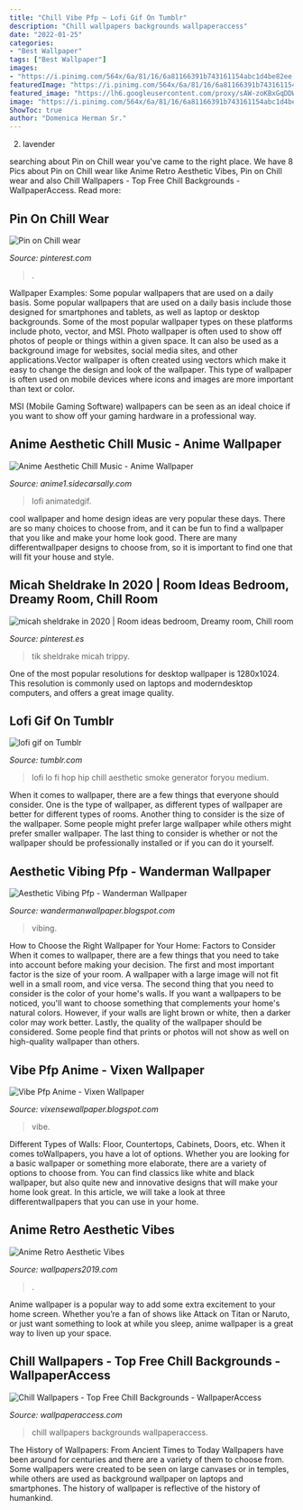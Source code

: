 ```yaml
---
title: "Chill Vibe Pfp ~ Lofi Gif On Tumblr"
description: "Chill wallpapers backgrounds wallpaperaccess"
date: "2022-01-25"
categories:
- "Best Wallpaper"
tags: ["Best Wallpaper"]
images:
- "https://i.pinimg.com/564x/6a/81/16/6a81166391b743161154abc1d4be82ee.jpg"
featuredImage: "https://i.pinimg.com/564x/6a/81/16/6a81166391b743161154abc1d4be82ee.jpg"
featured_image: "https://lh6.googleusercontent.com/proxy/sAW-zoKBxGqDDW-UHcX_p0Oexu8FaprZkT2_vt9iu5vU2NHY1YmCokCdmIC2kbazOPexBaFph2JP9stPOrKkkXT6_lKZaipc5s_cdW8JlGpE8w280A5Ro9kMdg=w1200-h630-p-k-no-nu"
image: "https://i.pinimg.com/564x/6a/81/16/6a81166391b743161154abc1d4be82ee.jpg"
ShowToc: true
author: "Domenica Herman Sr."
---
```



2. lavender 

	

		
searching about Pin on Chill wear you've came to the right place. We have 8 Pics about Pin on Chill wear like Anime Retro Aesthetic Vibes, Pin on Chill wear and also Chill Wallpapers - Top Free Chill Backgrounds - WallpaperAccess. Read more:
		
    
## Pin On Chill Wear

<img loading=lazy src="https://i.pinimg.com/736x/0a/2a/5c/0a2a5c67ee39678067d4ab108001b3b8.jpg" onerror="this.onerror=null;this.src='https://tse1.mm.bing.net/th?id=OIP.zdD2e0wLiIk5aTLILvI3_wHaJL&amp;pid=15.1';" alt="Pin on Chill wear">

_Source: pinterest.com_

>. 

	

Wallpaper Examples: Some popular wallpapers that are used on a daily basis.
Some popular wallpapers that are used on a daily basis include those designed for smartphones and tablets, as well as laptop or desktop backgrounds. Some of the most popular wallpaper types on these platforms include photo, vector, and MSI. 
Photo wallpaper is often used to show off photos of people or things within a given space. It can also be used as a background image for websites, social media sites, and other applications.Vector wallpaper is often created using vectors which make it easy to change the design and look of the wallpaper. This type of wallpaper is often used on mobile devices where icons and images are more important than text or color. 

MSI (Mobile Gaming Software) wallpapers can be seen as an ideal choice if you want to show off your gaming hardware in a professional way.

    
## Anime Aesthetic Chill Music - Anime Wallpaper

<img loading=lazy src="https://lh5.googleusercontent.com/proxy/W8UUNk83_-Zfxmi3hT8uGgpRrdoM3qtWFZu5TZlfJZktlW9ce7auKJDAZyz-uXGoiR-TboK3JC6ooKKcYKrSZIn1e0CgjYt1-QQBoiqqS4C8FQdWbklMwCU=s0-d" onerror="this.onerror=null;this.src='https://tse1.mm.bing.net/th?id=OIP.JGbd9VqZYSwKIrzgHiMlGAAAAA&amp;pid=15.1';" alt="Anime Aesthetic Chill Music - Anime Wallpaper">

_Source: anime1.sidecarsally.com_

>lofi animatedgif. 

	

cool wallpaper and home design ideas are very popular these days. There are so many choices to choose from, and it can be fun to find a wallpaper that you like and make your home look good. There are many differentwallpaper designs to choose from, so it is important to find one that will fit your house and style.

    
## Micah Sheldrake In 2020 | Room Ideas Bedroom, Dreamy Room, Chill Room

<img loading=lazy src="https://i.pinimg.com/originals/b8/a9/2a/b8a92af480a1849b109c2871296d62a6.jpg" onerror="this.onerror=null;this.src='https://tse3.mm.bing.net/th?id=OIP.crYa5wZZ93KO9_qhZpPnGgHaJ4&amp;pid=15.1';" alt="micah sheldrake in 2020 | Room ideas bedroom, Dreamy room, Chill room">

_Source: pinterest.es_

>tik sheldrake micah trippy. 

	

One of the most popular resolutions for desktop wallpaper is 1280x1024. This resolution is commonly used on laptops and moderndesktop computers, and offers a great image quality.

    
## Lofi Gif On Tumblr

<img loading=lazy src="https://66.media.tumblr.com/d53f4afe5e65eb1afb98730311f235c6/94b5518524c90503-d8/s640x960/0258c25c277aaa8f7a4a6b9c8343a012fdf0df9b.gif" onerror="this.onerror=null;this.src='https://tse4.mm.bing.net/th?id=OIP.RQ-Tq6kllof-58Jb6bzX8AHaFj&amp;pid=15.1';" alt="lofi gif on Tumblr">

_Source: tumblr.com_

>lofi lo fi hop hip chill aesthetic smoke generator foryou medium. 

	

When it comes to wallpaper, there are a few things that everyone should consider. One is the type of wallpaper, as different types of wallpaper are better for different types of rooms. Another thing to consider is the size of the wallpaper. Some people might prefer large wallpaper while others might prefer smaller wallpaper. The last thing to consider is whether or not the wallpaper should be professionally installed or if you can do it yourself.

    
## Aesthetic Vibing Pfp - Wanderman Wallpaper

<img loading=lazy src="https://i.pinimg.com/originals/fb/2e/04/fb2e04d7a8e2a74a379695b32f4d79ab.png" onerror="this.onerror=null;this.src='https://tse4.mm.bing.net/th?id=OIP.d3zt-llCjGOeKMjlJtV8JQHaHa&amp;pid=15.1';" alt="Aesthetic Vibing Pfp - Wanderman Wallpaper">

_Source: wandermanwallpaper.blogspot.com_

>vibing. 

	

How to Choose the Right Wallpaper for Your Home: Factors to Consider
When it comes to wallpaper, there are a few things that you need to take into account before making your decision. The first and most important factor is the size of your room. A wallpaper with a large image will not fit well in a small room, and vice versa. 
The second thing that you need to consider is the color of your home's walls. If you want a wallpapers to be noticed, you'll want to choose something that complements your home's natural colors. However, if your walls are light brown or white, then a darker color may work better. 
Lastly, the quality of the wallpaper should be considered. Some people find that prints or photos will not show as well on high-quality wallpaper than others.

    
## Vibe Pfp Anime - Vixen Wallpaper

<img loading=lazy src="https://lh6.googleusercontent.com/proxy/sAW-zoKBxGqDDW-UHcX_p0Oexu8FaprZkT2_vt9iu5vU2NHY1YmCokCdmIC2kbazOPexBaFph2JP9stPOrKkkXT6_lKZaipc5s_cdW8JlGpE8w280A5Ro9kMdg=w1200-h630-p-k-no-nu" onerror="this.onerror=null;this.src='https://tse2.mm.bing.net/th?id=OIP.4lkraEtknD8c_GTrp8eK8wAAAA&amp;pid=15.1';" alt="Vibe Pfp Anime - Vixen Wallpaper">

_Source: vixensewallpaper.blogspot.com_

>vibe. 

	

Different Types of Walls: Floor, Countertops, Cabinets, Doors, etc.
When it comes toWallpapers, you have a lot of options. Whether you are looking for a basic wallpaper or something more elaborate, there are a variety of options to choose from. You can find classics like white and black wallpaper, but also quite new and innovative designs that will make your home look great. In this article, we will take a look at three differentwallpapers that you can use in your home.

    
## Anime Retro Aesthetic Vibes

<img loading=lazy src="https://i.pinimg.com/564x/6a/81/16/6a81166391b743161154abc1d4be82ee.jpg" onerror="this.onerror=null;this.src='https://tse2.mm.bing.net/th?id=OIP.5rX04XvMghOQkCriLwnBoQHaHa&amp;pid=15.1';" alt="Anime Retro Aesthetic Vibes">

_Source: wallpapers2019.com_

>. 

	

Anime wallpaper is a popular way to add some extra excitement to your home screen. Whether you’re a fan of shows like Attack on Titan or Naruto, or just want something to look at while you sleep, anime wallpaper is a great way to liven up your space.

    
## Chill Wallpapers - Top Free Chill Backgrounds - WallpaperAccess

<img loading=lazy src="https://wallpaperaccess.com/full/767351.jpg" onerror="this.onerror=null;this.src='https://tse3.mm.bing.net/th?id=OIP.qotHQ5BKF76BsLQSygBXSQHaEK&amp;pid=15.1';" alt="Chill Wallpapers - Top Free Chill Backgrounds - WallpaperAccess">

_Source: wallpaperaccess.com_

>chill wallpapers backgrounds wallpaperaccess. 

	

The History of Wallpapers: From Ancient Times to Today
Wallpapers have been around for centuries and there are a variety of them to choose from. Some wallpapers were created to be seen on large canvases or in temples, while others are used as background wallpaper on laptops and smartphones. The history of wallpaper is reflective of the history of humankind.


